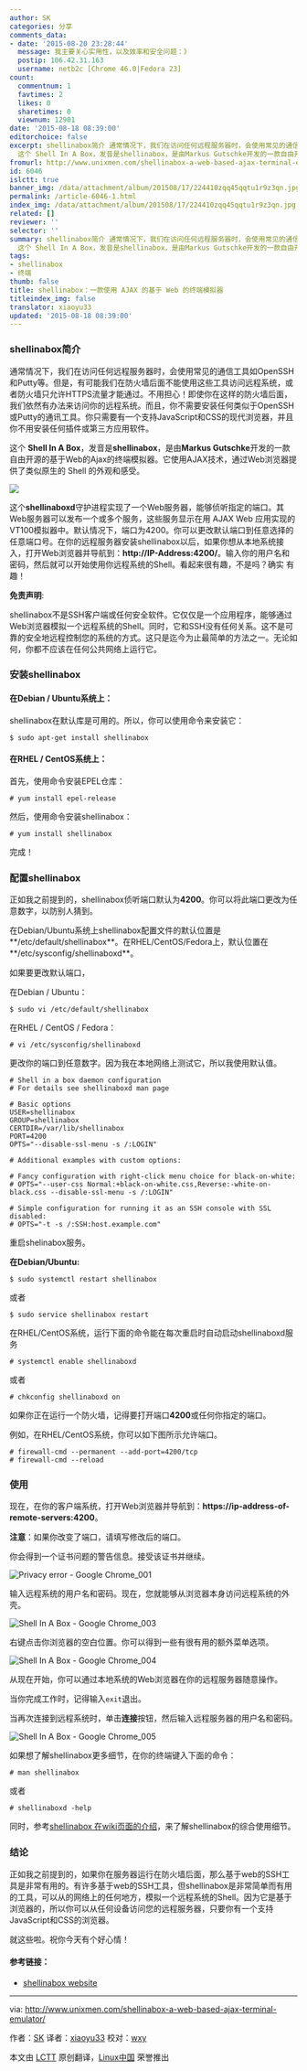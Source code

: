 ```yaml
---
author: SK
categories: 分享
comments_data:
- date: '2015-08-20 23:28:44'
  message: 我主要关心实用性，以及效率和安全问题：》
  postip: 106.42.31.163
  username: netb2c [Chrome 46.0|Fedora 23]
count:
  commentnum: 1
  favtimes: 2
  likes: 0
  sharetimes: 0
  viewnum: 12901
date: '2015-08-18 08:39:00'
editorchoice: false
excerpt: shellinabox简介 通常情况下，我们在访问任何远程服务器时，会使用常见的通信工具如OpenSSH和Putty等。但是，有可能我们在防火墙后面不能使用这些工具访问远程系统，或者防火墙只允许HTTPS流量才能通过。不用担心！即使你在这样的防火墙后面，我们依然有办法来访问你的远程系统。而且，你不需要安装任何类似于OpenSSH或Putty的通讯工具。你只需要有一个支持JavaScript和CSS的现代浏览器，并且你不用安装任何插件或第三方应用软件。
  这个 Shell In A Box，发音是shellinabox，是由Markus Gutschke开发的一款自由开源的基于Web的Ajax的终端
fromurl: http://www.unixmen.com/shellinabox-a-web-based-ajax-terminal-emulator/
id: 6046
islctt: true
banner_img: /data/attachment/album/201508/17/224410zqq45qqtu1r9z3qn.jpg
permalink: /article-6046-1.html
index_img: /data/attachment/album/201508/17/224410zqq45qqtu1r9z3qn.jpg.thumb.jpg
related: []
reviewer: ''
selector: ''
summary: shellinabox简介 通常情况下，我们在访问任何远程服务器时，会使用常见的通信工具如OpenSSH和Putty等。但是，有可能我们在防火墙后面不能使用这些工具访问远程系统，或者防火墙只允许HTTPS流量才能通过。不用担心！即使你在这样的防火墙后面，我们依然有办法来访问你的远程系统。而且，你不需要安装任何类似于OpenSSH或Putty的通讯工具。你只需要有一个支持JavaScript和CSS的现代浏览器，并且你不用安装任何插件或第三方应用软件。
  这个 Shell In A Box，发音是shellinabox，是由Markus Gutschke开发的一款自由开源的基于Web的Ajax的终端
tags:
- shellinabox
- 终端
thumb: false
title: shellinabox：一款使用 AJAX 的基于 Web 的终端模拟器
titleindex_img: false
translator: xiaoyu33
updated: '2015-08-18 08:39:00'
---
```


### shellinabox简介


通常情况下，我们在访问任何远程服务器时，会使用常见的通信工具如OpenSSH和Putty等。但是，有可能我们在防火墙后面不能使用这些工具访问远程系统，或者防火墙只允许HTTPS流量才能通过。不用担心！即使你在这样的防火墙后面，我们依然有办法来访问你的远程系统。而且，你不需要安装任何类似于OpenSSH或Putty的通讯工具。你只需要有一个支持JavaScript和CSS的现代浏览器，并且你不用安装任何插件或第三方应用软件。


这个 **Shell In A Box**，发音是**shellinabox**，是由**Markus Gutschke**开发的一款自由开源的基于Web的Ajax的终端模拟器。它使用AJAX技术，通过Web浏览器提供了类似原生的 Shell 的外观和感受。


![](/data/attachment/album/201508/17/224410zqq45qqtu1r9z3qn.jpg)


这个**shellinaboxd**守护进程实现了一个Web服务器，能够侦听指定的端口。其Web服务器可以发布一个或多个服务，这些服务显示在用 AJAX Web 应用实现的VT100模拟器中。默认情况下，端口为4200。你可以更改默认端口到任意选择的任意端口号。在你的远程服务器安装shellinabox以后，如果你想从本地系统接入，打开Web浏览器并导航到：**http://IP-Address:4200/**。输入你的用户名和密码，然后就可以开始使用你远程系统的Shell。看起来很有趣，不是吗？确实 有趣！


**免责声明**:


shellinabox不是SSH客户端或任何安全软件。它仅仅是一个应用程序，能够通过Web浏览器模拟一个远程系统的Shell。同时，它和SSH没有任何关系。这不是可靠的安全地远程控制您的系统的方式。这只是迄今为止最简单的方法之一。无论如何，你都不应该在任何公共网络上运行它。


### 安装shellinabox


#### 在Debian / Ubuntu系统上：


shellinabox在默认库是可用的。所以，你可以使用命令来安装它：



```
$ sudo apt-get install shellinabox

```

#### 在RHEL / CentOS系统上：


首先，使用命令安装EPEL仓库：



```
# yum install epel-release

```

然后，使用命令安装shellinabox：



```
# yum install shellinabox

```

完成！


### 配置shellinabox


正如我之前提到的，shellinabox侦听端口默认为**4200**。你可以将此端口更改为任意数字，以防别人猜到。


在Debian/Ubuntu系统上shellinabox配置文件的默认位置是**/etc/default/shellinabox**。在RHEL/CentOS/Fedora上，默认位置在**/etc/sysconfig/shellinaboxd**。


如果要更改默认端口，


在Debian / Ubuntu：



```
$ sudo vi /etc/default/shellinabox

```

在RHEL / CentOS / Fedora：



```
# vi /etc/sysconfig/shellinaboxd

```

更改你的端口到任意数字。因为我在本地网络上测试它，所以我使用默认值。



```
# Shell in a box daemon configuration
# For details see shellinaboxd man page

# Basic options
USER=shellinabox
GROUP=shellinabox
CERTDIR=/var/lib/shellinabox
PORT=4200
OPTS="--disable-ssl-menu -s /:LOGIN"

# Additional examples with custom options:

# Fancy configuration with right-click menu choice for black-on-white:
# OPTS="--user-css Normal:+black-on-white.css,Reverse:-white-on-black.css --disable-ssl-menu -s /:LOGIN"

# Simple configuration for running it as an SSH console with SSL disabled:
# OPTS="-t -s /:SSH:host.example.com"

```

重启shelinabox服务。


**在Debian/Ubuntu:**



```
$ sudo systemctl restart shellinabox

```

或者



```
$ sudo service shellinabox restart

```

在RHEL/CentOS系统，运行下面的命令能在每次重启时自动启动shellinaboxd服务



```
# systemctl enable shellinaboxd

```

或者



```
# chkconfig shellinaboxd on

```

如果你正在运行一个防火墙，记得要打开端口**4200**或任何你指定的端口。


例如，在RHEL/CentOS系统，你可以如下图所示允许端口。



```
# firewall-cmd --permanent --add-port=4200/tcp  
# firewall-cmd --reload
```

### 使用


现在，在你的客户端系统，打开Web浏览器并导航到：**https://ip-address-of-remote-servers:4200**。


**注意**：如果你改变了端口，请填写修改后的端口。


你会得到一个证书问题的警告信息。接受该证书并继续。


![Privacy error - Google Chrome_001](/data/attachment/album/201508/17/224413tpqg8mue8sv74sv7.jpg)


输入远程系统的用户名和密码。现在，您就能够从浏览器本身访问远程系统的外壳。


![Shell In A Box - Google Chrome_003](/data/attachment/album/201508/17/224413xh3q3minm7o3qr00.jpg)


右键点击你浏览器的空白位置。你可以得到一些有很有用的额外菜单选项。


![Shell In A Box - Google Chrome_004](/data/attachment/album/201508/17/224414ewcpwb9q93jsks55.jpg)


从现在开始，你可以通过本地系统的Web浏览器在你的远程服务器随意操作。


当你完成工作时，记得输入`exit`退出。


当再次连接到远程系统时，单击**连接**按钮，然后输入远程服务器的用户名和密码。


![Shell In A Box - Google Chrome_005](/data/attachment/album/201508/17/224415rg9vuzdfgdedvyy9.jpg)


如果想了解shellinabox更多细节，在你的终端键入下面的命令：



```
# man shellinabox

```

或者



```
# shellinaboxd -help

```

同时，参考[shellinabox 在wiki页面的介绍](https://code.google.com/p/shellinabox/wiki/shellinaboxd_man)，来了解shellinabox的综合使用细节。


### 结论


正如我之前提到的，如果你在服务器运行在防火墙后面，那么基于web的SSH工具是非常有用的。有许多基于web的SSH工具，但shellinabox是非常简单而有用的工具，可以从的网络上的任何地方，模拟一个远程系统的Shell。因为它是基于浏览器的，所以你可以从任何设备访问您的远程服务器，只要你有一个支持JavaScript和CSS的浏览器。


就这些啦。祝你今天有个好心情！


#### 参考链接：


* [shellinabox website](https://code.google.com/p/shellinabox/)




---


via: <http://www.unixmen.com/shellinabox-a-web-based-ajax-terminal-emulator/>


作者：[SK](http://www.unixmen.com/author/sk/) 译者：[xiaoyu33](https://github.com/xiaoyu33) 校对：[wxy](https://github.com/wxy)


本文由 [LCTT](https://github.com/LCTT/TranslateProject) 原创翻译，[Linux中国](http://linux.cn/) 荣誉推出